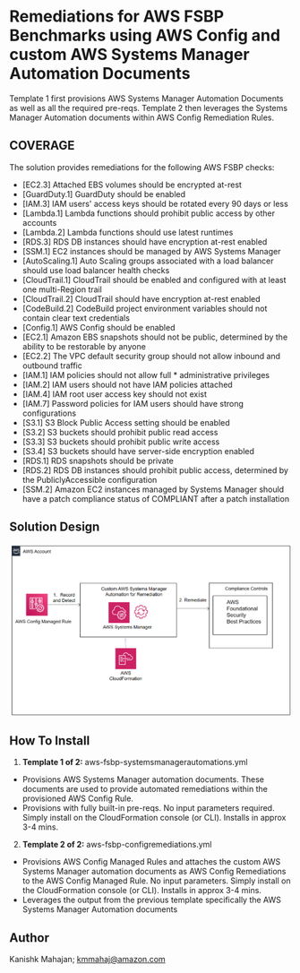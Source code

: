 <p align="center">
</p>

# Remediations for AWS FSBP Benchmarks using AWS Config and custom AWS Systems Manager Automation Documents

Template 1 first provisions AWS Systems Manager Automation Documents as well as all the required pre-reqs. Template 2 then leverages the Systems Manager Automation documents within AWS Config Remediation Rules.


## COVERAGE

The solution provides remediations for the following AWS FSBP checks:
* [EC2.3] Attached EBS volumes should be encrypted at-rest
* [GuardDuty.1] GuardDuty should be enabled
* [IAM.3] IAM users' access keys should be rotated every 90 days or less
* [Lambda.1] Lambda functions should prohibit public access by other accounts
* [Lambda.2] Lambda functions should use latest runtimes
* [RDS.3] RDS DB instances should have encryption at-rest enabled
* [SSM.1] EC2 instances should be managed by AWS Systems Manager
* [AutoScaling.1] Auto Scaling groups associated with a load balancer should use load balancer health checks
* [CloudTrail.1] CloudTrail should be enabled and configured with at least one multi-Region trail
* [CloudTrail.2] CloudTrail should have encryption at-rest enabled
* [CodeBuild.2] CodeBuild project environment variables should not contain clear text credentials
* [Config.1] AWS Config should be enabled
* [EC2.1] Amazon EBS snapshots should not be public, determined by the ability to be restorable by anyone
* [EC2.2] The VPC default security group should not allow inbound and outbound traffic
* [IAM.1] IAM policies should not allow full * administrative privileges
* [IAM.2] IAM users should not have IAM policies attached
* [IAM.4] IAM root user access key should not exist
* [IAM.7] Password policies for IAM users should have strong configurations
* [S3.1] S3 Block Public Access setting should be enabled
* [S3.2] S3 buckets should prohibit public read access
* [S3.3] S3 buckets should prohibit public write access
* [S3.4] S3 buckets should have server-side encryption enabled
* [RDS.1] RDS snapshots should be private
* [RDS.2] RDS DB instances should prohibit public access, determined by the PubliclyAccessible configuration
* [SSM.2] Amazon EC2 instances managed by Systems Manager should have a patch compliance status of COMPLIANT after a patch installation 
 
## Solution Design

![](images/arch-diagramfsbp.png)


## How To Install

1. **Template 1 of 2:** aws-fsbp-systemsmanagerautomations.yml
* Provisions AWS Systems Manager automation documents. These documents are used to provide automated remediations within the provisioned AWS Config Rule.
* Provisions with fully built-in pre-reqs. No input parameters required. Simply install on the CloudFormation console (or CLI). Installs in approx 3-4 mins.

2. **Template 2 of 2:** aws-fsbp-configremediations.yml
* Provisions AWS Config Managed Rules and attaches the custom AWS Systems Manager automation documents as AWS Config Remediations to the AWS Config Managed Rule. No input parameters. Simply install on the CloudFormation console (or CLI). Installs in approx 3-4 mins.
* Leverages the output from the previous template specifically the AWS Systems Manager Automation documents


## Author

Kanishk Mahajan; kmmahaj@amazon.com
